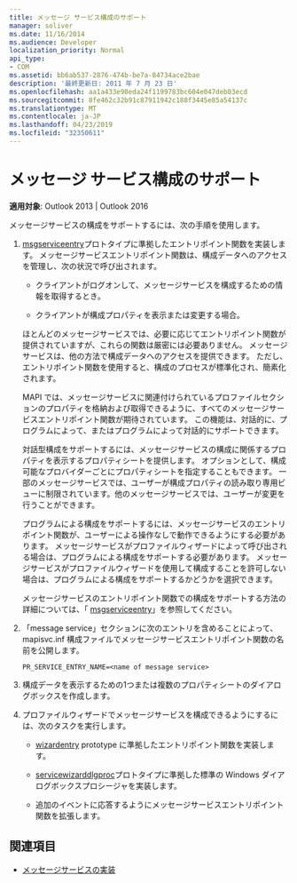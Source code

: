 ```yaml
---
title: メッセージ サービス構成のサポート
manager: soliver
ms.date: 11/16/2014
ms.audience: Developer
localization_priority: Normal
api_type:
- COM
ms.assetid: bb6ab537-2876-474b-be7a-84734ace2bae
description: '最終更新日: 2011 年 7 月 23 日'
ms.openlocfilehash: aa1a433e90eda24f1199783bc604e047deb03ecd
ms.sourcegitcommit: 8fe462c32b91c87911942c188f3445e85a54137c
ms.translationtype: MT
ms.contentlocale: ja-JP
ms.lasthandoff: 04/23/2019
ms.locfileid: "32350611"
---
```

# <a name="supporting-message-service-configuration"></a>メッセージ サービス構成のサポート
  
**適用対象**: Outlook 2013 | Outlook 2016 
  
メッセージサービスの構成をサポートするには、次の手順を使用します。
  
1. [msgserviceentry](msgserviceentry.md)プロトタイプに準拠したエントリポイント関数を実装します。 メッセージサービスエントリポイント関数は、構成データへのアクセスを管理し、次の状況で呼び出されます。 
    
   - クライアントがログオンして、メッセージサービスを構成するための情報を取得するとき。
    
   - クライアントが構成プロパティを表示または変更する場合。 
    
   ほとんどのメッセージサービスでは、必要に応じてエントリポイント関数が提供されていますが、これらの関数は厳密には必要ありません。 メッセージサービスは、他の方法で構成データへのアクセスを提供できます。 ただし、エントリポイント関数を使用すると、構成のプロセスが標準化され、簡素化されます。
    
   MAPI では、メッセージサービスに関連付けられているプロファイルセクションのプロパティを格納および取得できるように、すべてのメッセージサービスエントリポイント関数が期待されています。 この機能は、対話的に、プログラムによって、またはプログラムによって対話的にサポートできます。
    
   対話型構成をサポートするには、メッセージサービスの構成に関係するプロパティを表示するプロパティシートを提供します。 オプションとして、構成可能なプロバイダーごとにプロパティシートを指定することもできます。 一部のメッセージサービスでは、ユーザーが構成プロパティの読み取り専用ビューに制限されています。他のメッセージサービスでは、ユーザーが変更を行うことができます。
    
   プログラムによる構成をサポートするには、メッセージサービスのエントリポイント関数が、ユーザーによる操作なしで動作できるようにする必要があります。 メッセージサービスがプロファイルウィザードによって呼び出される場合は、プログラムによる構成をサポートする必要があります。 メッセージサービスがプロファイルウィザードを使用して構成することを許可しない場合は、プログラムによる構成をサポートするかどうかを選択できます。
    
   メッセージサービスのエントリポイント関数での構成をサポートする方法の詳細については、「 [msgserviceentry](msgserviceentry.md)」を参照してください。
    
2. 「message service」セクションに次のエントリを含めることによって、mapisvc.inf 構成ファイルでメッセージサービスエントリポイント関数の名前を公開します。
    
   `PR_SERVICE_ENTRY_NAME=<name of message service>`
    
3. 構成データを表示するための1つまたは複数のプロパティシートのダイアログボックスを作成します。
    
4. プロファイルウィザードでメッセージサービスを構成できるようにするには、次のタスクを実行します。
    
   - [wizardentry](wizardentry.md) prototype に準拠したエントリポイント関数を実装します。 
    
   - [servicewizarddlgproc](servicewizarddlgproc.md)プロトタイプに準拠した標準の Windows ダイアログボックスプロシージャを実装します。 
    
   - 追加のイベントに応答するようにメッセージサービスエントリポイント関数を拡張します。
    
## <a name="see-also"></a>関連項目

- [メッセージサービスの実装](message-service-implementation.md)

